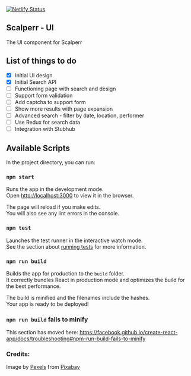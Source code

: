 [![Netlify Status](https://api.netlify.com/api/v1/badges/5812ca84-11ec-446e-9488-ef9542728f44/deploy-status)](https://app.netlify.com/sites/scalperr-ui/deploys)

## Scalperr - UI
The UI component for Scalperr

## List of things to do
* [x] Initial UI design
* [x] Initial Search API
* [ ] Functioning page with search and design
* [ ] Support form validation
* [ ] Add captcha to support form
* [ ] Show more results with page expansion
* [ ] Advanced search - filter by date, location, performer
* [ ] Use Redux for search data
* [ ] Integration with Stubhub

## Available Scripts

In the project directory, you can run:

### `npm start`

Runs the app in the development mode.<br>
Open [http://localhost:3000](http://localhost:3000) to view it in the browser.

The page will reload if you make edits.<br>
You will also see any lint errors in the console.

### `npm test`

Launches the test runner in the interactive watch mode.<br>
See the section about [running tests](https://facebook.github.io/create-react-app/docs/running-tests) for more information.

### `npm run build`

Builds the app for production to the `build` folder.<br>
It correctly bundles React in production mode and optimizes the build for the best performance.

The build is minified and the filenames include the hashes.<br>
Your app is ready to be deployed!

### `npm run build` fails to minify

This section has moved here: https://facebook.github.io/create-react-app/docs/troubleshooting#npm-run-build-fails-to-minify

### Credits:

Image by <a href="https://pixabay.com/users/Pexels-2286921/?utm_source=link-attribution&amp;utm_medium=referral&amp;utm_campaign=image&amp;utm_content=1867754">Pexels</a> from <a href="https://pixabay.com/?utm_source=link-attribution&amp;utm_medium=referral&amp;utm_campaign=image&amp;utm_content=1867754">Pixabay</a>